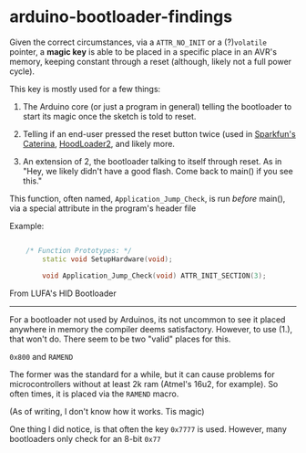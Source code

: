 # arduino-bootloader-findings

Given the correct circumstances, via a `ATTR_NO_INIT` or a (?)`volatile` pointer, a **magic key** is able to be placed in a specific place in an AVR's memory, keeping constant through a reset (although, likely not a full power cycle).

This key is mostly used for a few things:

1. The Arduino core (or just a program in general) telling the bootloader to start its magic once the sketch is told to reset.

2. Telling if an end-user pressed the reset button twice (used in [Sparkfun's Caterina](https://github.com/sparkfun/Arduino_Boards/tree/master/sparkfun/avr/bootloaders/caterina), [HoodLoader2](https://github.com/NicoHood/HoodLoader2/tree/master/avr/bootloaders/HoodLoader2), and likely more.

3. An extension of 2, the bootloader talking to itself through reset. As in "Hey, we likely didn't have a good flash. Come back to main() if you see this."

This function, often named, `Application_Jump_Check`, is run *before* main(), via a special attribute in the program's header file 

Example:

```cpp

	/* Function Prototypes: */
		static void SetupHardware(void);

		void Application_Jump_Check(void) ATTR_INIT_SECTION(3);
```

From LUFA's HID Bootloader

---

For a bootloader not used by Arduinos, its not uncommon to see it placed anywhere in memory the compiler deems satisfactory. However, to use (1.), that won't do. There seem to be two "valid" places for this.

`0x800` and `RAMEND`

The former was the standard for a while, but it can cause problems for microcontrollers without at least 2k ram (Atmel's 16u2, for example). So often times, it is placed via the `RAMEND` macro.

(As of writing, I don't know how it works. Tis magic)

One thing I did notice, is that often the key `0x7777` is used. However, many bootloaders only check for an 8-bit `0x77`

